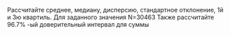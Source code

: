 Рассчитайте среднее, медиану, дисперсию, стандартное отклонение, 1й и 3ю квартиль.
Для заданного значения N=30463
Также рассчитайте 96.7% -ый доверительный интервал для суммы

